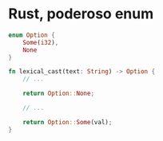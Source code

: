 # Rust, poderoso enum

```rust
enum Option {
    Some(i32),
    None
}

fn lexical_cast(text: String) -> Option {
    // ...

    return Option::None;

    // ...

    return Option::Some(val);
}
```
